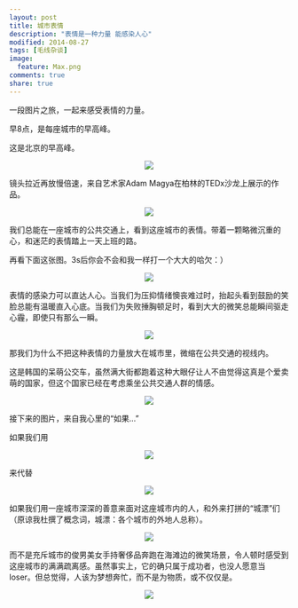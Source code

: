 ```yaml
---
layout: post
title: 城市表情
description: "表情是一种力量 能感染人心"
modified: 2014-08-27
tags: [毛线杂谈]
image:
  feature: Max.png
comments: true
share: true
---
```


一段图片之旅，一起来感受表情的力量。

早8点，是每座城市的早高峰。

这是北京的早高峰。

<div style="text-align:center">
    <figure>
        <a><img src="/images/blog/8am-in-beijing.jpg"/></a>
    </figure>
</div>

镜头拉近再放慢倍速，来自艺术家Adam Magya在柏林的TEDx沙龙上展示的作品。

<div style="text-align:center">
    <figure>
        <a><img src="/images/blog/slowly-faces-in-beijing-subway.gif"/></a>
    </figure>
</div>

我们总能在一座城市的公共交通上，看到这座城市的表情。带着一颗略微沉重的心，和迷茫的表情踏上一天上班的路。

再看下面这张图。3s后你会不会和我一样打一个大大的哈欠：）

<div style="text-align:center">
    <figure>
        <a><img src="/images/blog/tired.jpg"/></a>
    </figure>
</div>

表情的感染力可以直达人心。当我们为压抑情绪懊丧难过时，抬起头看到鼓励的笑脸总能有温暖直入心底。当我们为失败捶胸顿足时，看到大大的微笑总能瞬间驱走心霾，即使只有那么一瞬。

<div style="text-align:center">
    <figure>
        <a><img src="/images/blog/smiling-faces.jpg"/></a>
    </figure>
</div>

那我们为什么不把这种表情的力量放大在城市里，微缩在公共交通的视线内。

这是韩国的呆萌公交车，虽然满大街都跑着这种大眼仔让人不由觉得这真是个爱卖萌的国家，但这个国家已经在考虑乘坐公共交通人群的情感。

<div style="text-align:center">
    <figure>
        <a><img src="/images/blog/bus-in-Korea.jpg"/></a>
    </figure>
</div>

接下来的图片，来自我心里的“如果...”

如果我们用

<div style="text-align:center">
    <figure>
        <a><img src="/images/blog/smiling-face-in-subway.jpg"/></a>
    </figure>
</div>

来代替

<div style="text-align:center">
    <figure>
        <a><img src="/images/blog/subway-passageway-2.jpg"/></a>
    </figure>
</div>

如果我们用一座城市深深的善意来面对这座城市内的人，和外来打拼的“城漂”们（原谅我杜撰了概念词，城漂：各个城市的外地人总称）。

<div style="text-align:center">
    <figure>
        <a><img src="/images/blog/tickets.jpg"/></a>
    </figure>
</div>

而不是充斥城市的俊男美女手持奢侈品奔跑在海滩边的微笑场景，令人顿时感受到这座城市的满满疏离感。虽然事实上，它的确只属于成功者，也没人愿意当loser。但总觉得，人该为梦想奔忙，而不是为物质，或不仅仅是。

<div style="text-align:center">
    <figure>
        <a><img src="/images/blog/gucci.jpg"/></a>
    </figure>
</div>